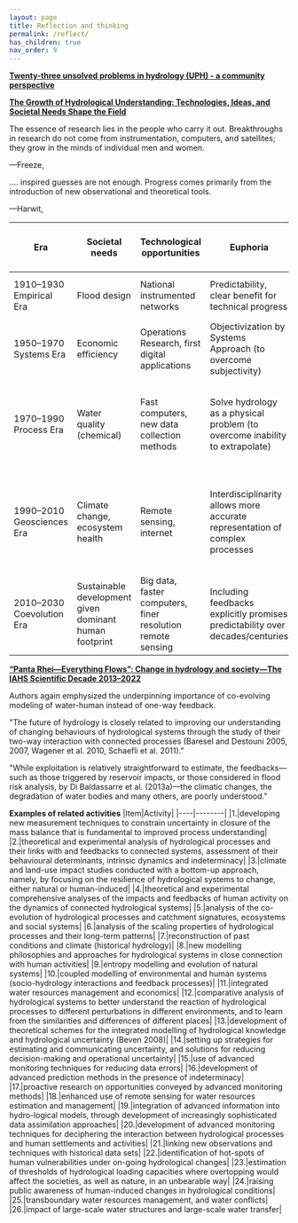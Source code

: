 ```yaml
---
layout: page
title: Reflection and thinking
permalink: /reflect/
has_children: true
nav_order: 9
---
```


__[Twenty-three unsolved problems in hydrology (UPH) - a community perspective](https://www.tandfonline.com/doi/full/10.1080/02626667.2019.1620507)__

__[The Growth of Hydrological Understanding: Technologies, Ideas, and Societal Needs Shape the Field](https://agupubs.onlinelibrary.wiley.com/doi/10.1002/2017WR021396)__

The essence of research lies in the people who carry it out. Breakthroughs in research do not come from instrumentation, computers, and satellites; they grow in the minds of individual men and women.

—Freeze,

…. inspired guesses are not enough. Progress comes primarily from the introduction of new observational and theoretical tools.

—Harwit,

|Era|Societal needs|Technological opportunities|Euphoria|Typical discoveries of phenomena|Progress in prediction methods|Disenchantment|
|---|--------------|---------------------------|--------|--------------------------------|------------------------------|--------------|
|1910–1930 Empirical Era|	Flood design|	National instrumented networks|	Predictability, clear benefit for technical progress|	Correlations between water levels exist|	Regressions, envelope curves|	Lack of transferablity to other places|
|1950–1970 Systems Era|	Economic efficiency|	Operations Research, first digital applications|	Objectivization by Systems Approach (to overcome subjectivity)|	Linearity of hydrological response|	Unit hydrograph estimation, time series models|	Inability to extrapolate to other conditions|
|1970–1990 Process Era|	Water quality (chemical)|	Fast computers, new data collection methods|	Solve hydrology as a physical problem (to overcome inability to extrapolate)|	Variable source area runoff generation; Event water stems from pre-event rainfall|	Physically-based spatially distributed models, stochastic hydrogeology|	Scale problems, it is not just a physical but also a biological problem (transpiration, roots)|
|1990–2010 Geosciences Era|	Climate change, ecosystem health|	Remote sensing, internet|	Interdisciplinarity allows more accurate representation of complex processes|	Controls on spatial patterns of soil moisture	|Coupled process models, model chains, climate scenarios, data assimilation|	Quasi-stationary coupling misses long term dynamics|
|2010–2030 Coevolution Era|Sustainable development given dominant human footprint|	Big data, faster computers, finer resolution remote sensing|	Including feedbacks explicitly promises predictability over decades/centuries|	Root adaptation to climate, levee effect of people moving into floodplains|	Models representing catchments as complex systems (linking time scales)|	Parameters of complex systems cannot be measured, spatial feedbacks missed|


__[“Panta Rhei—Everything Flows”: Change in hydrology and society—The IAHS Scientific Decade 2013–2022](https://www.tandfonline.com/doi/full/10.1080/02626667.2013.809088)__

Authors again emphysized the underpinning importance of co-evolving modeling of water-human instead of one-way feedback.

"The future of hydrology is closely related to improving our understanding of changing behaviours of hydrological systems through the study of their two-way interaction with connected processes (Baresel and Destouni 2005, 2007, Wagener et al. 2010, Schaefli et al. 2011)."

"While exploitation is relatively straightforward to estimate, the feedbacks—such as those triggered by reservoir impacts, or those considered in flood risk analysis, by Di Baldassarre et al. (2013a)—the climatic changes, the degradation of water bodies and many others, are poorly understood."

**Examples of related activities**
|Item|Activity|
|----|--------|
|1.|developing new measurement techniques to constrain uncertainty in closure of the mass balance that is fundamental to improved process understanding|
|2.|theoretical and experimental analysis of hydrological processes and their links with and feedbacks to connected systems, assessment of their behavioural determinants, intrinsic dynamics and indeterminacy|
|3.|climate and land-use impact studies conducted with a bottom-up approach, namely, by focusing on the resilience of hydrological systems to change, either natural or human-induced|
|4.|theoretical and experimental comprehensive analyses of the impacts and feedbacks of human activity on the dynamics of connected hydrological systems|
|5.|analysis of the co-evolution of hydrological processes and catchment signatures, ecosystems and social systems|
|6.|analysis of the scaling properties of hydrological processes and their long-term patterns|
|7.|reconstruction of past conditions and climate (historical hydrology)|
|8.|new modelling philosophies and approaches for hydrological systems in close connection with human activities|
|9.|entropy modelling and evolution of natural systems|
|10.|coupled modelling of environmental and human systems (socio-hydrology interactions and feedback processes)|
|11.|integrated water resources management and economics|
|12.|comparative analysis of hydrological systems to better understand the reaction of hydrological processes to different perturbations in different environments, and to learn from the similarities and differences of different places|
|13.|development of theoretical schemes for the integrated modelling of hydrological knowledge and hydrological uncertainty (Beven 2008)|
|14.|setting up strategies for estimating and communicating uncertainty, and solutions for reducing decision-making and operational uncertainty|
|15.|use of advanced monitoring techniques for reducing data errors|
|16.|development of advanced prediction methods in the presence of indeterminacy|
|17.|proactive research on opportunities conveyed by advanced monitoring methods|
|18.|enhanced use of remote sensing for water resources estimation and management|
|19.|integration of advanced information into hydro-logical models, through development of increasingly sophisticated data assimilation approaches|
|20.|development of advanced monitoring techniques for deciphering the interaction between hydrological processes and human settlements and activities|
|21.|linking new observations and techniques with historical data sets|
|22.|identification of hot-spots of human vulnerabilities under on-going hydrological changes|
|23.|estimation of thresholds of hydrological loading capacities where overtopping would affect the societies, as well as nature, in an unbearable way|
|24.|raising public awareness of human-induced changes in hydrological conditions|
|25.|transboundary water resources management, and water conflicts|
|26.|impact of large-scale water structures and large-scale water transfer|
